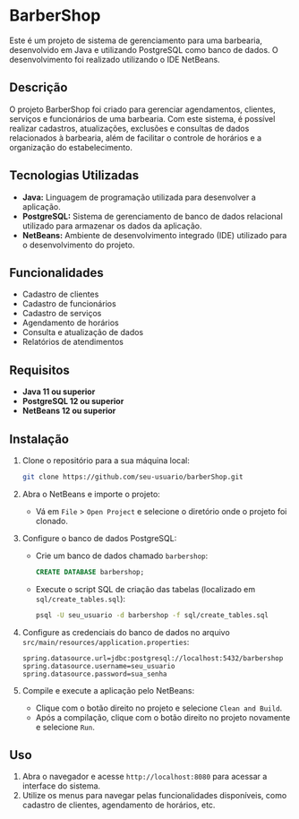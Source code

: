 # BarberShop

Este é um projeto de sistema de gerenciamento para uma barbearia, desenvolvido em Java e utilizando PostgreSQL como banco de dados. O desenvolvimento foi realizado utilizando o IDE NetBeans.

## Descrição

O projeto BarberShop foi criado para gerenciar agendamentos, clientes, serviços e funcionários de uma barbearia. Com este sistema, é possível realizar cadastros, atualizações, exclusões e consultas de dados relacionados à barbearia, além de facilitar o controle de horários e a organização do estabelecimento.

## Tecnologias Utilizadas

- **Java:** Linguagem de programação utilizada para desenvolver a aplicação.
- **PostgreSQL:** Sistema de gerenciamento de banco de dados relacional utilizado para armazenar os dados da aplicação.
- **NetBeans:** Ambiente de desenvolvimento integrado (IDE) utilizado para o desenvolvimento do projeto.

## Funcionalidades

- Cadastro de clientes
- Cadastro de funcionários
- Cadastro de serviços
- Agendamento de horários
- Consulta e atualização de dados
- Relatórios de atendimentos

## Requisitos

- **Java 11 ou superior**
- **PostgreSQL 12 ou superior**
- **NetBeans 12 ou superior**

## Instalação

1. Clone o repositório para a sua máquina local:
    ```bash
    git clone https://github.com/seu-usuario/barberShop.git
    ```

2. Abra o NetBeans e importe o projeto:
    - Vá em `File` > `Open Project` e selecione o diretório onde o projeto foi clonado.

3. Configure o banco de dados PostgreSQL:
    - Crie um banco de dados chamado `barbershop`:
      ```sql
      CREATE DATABASE barbershop;
      ```

    - Execute o script SQL de criação das tabelas (localizado em `sql/create_tables.sql`):
      ```bash
      psql -U seu_usuario -d barbershop -f sql/create_tables.sql
      ```

4. Configure as credenciais do banco de dados no arquivo `src/main/resources/application.properties`:
    ```properties
    spring.datasource.url=jdbc:postgresql://localhost:5432/barbershop
    spring.datasource.username=seu_usuario
    spring.datasource.password=sua_senha
    ```

5. Compile e execute a aplicação pelo NetBeans:
    - Clique com o botão direito no projeto e selecione `Clean and Build`.
    - Após a compilação, clique com o botão direito no projeto novamente e selecione `Run`.

## Uso

1. Abra o navegador e acesse `http://localhost:8080` para acessar a interface do sistema.
2. Utilize os menus para navegar pelas funcionalidades disponíveis, como cadastro de clientes, agendamento de horários, etc.


